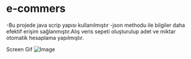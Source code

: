 # e-commers

-Bu projede java scrip yapısı kullanılmıştır -json methodu ile bilgiler daha efektif erişim sağlanmıştır.Alış veris sepeti oluşturulup adet ve miktar otomatik hesaplama yapılmıştır.

Screen Gif
![Image](https://github.com/user-attachments/assets/51f87448-e708-4b4b-817b-5cb431b4f77d)
